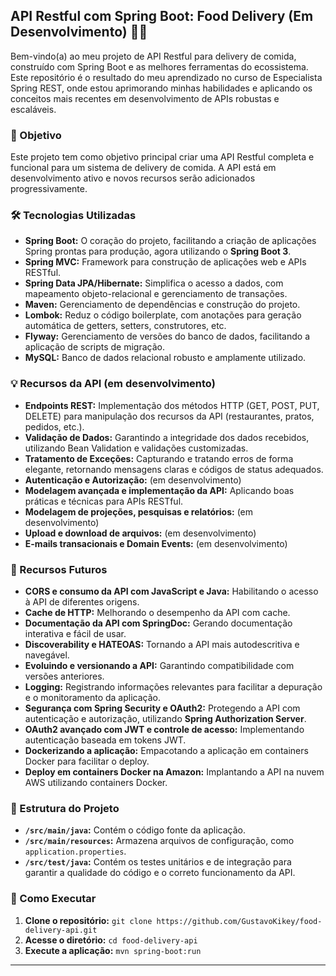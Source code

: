 ## API Restful com Spring Boot: Food Delivery (Em Desenvolvimento) 🍔🛵

Bem-vindo(a) ao meu projeto de API Restful para delivery de comida, construído com Spring Boot e as melhores ferramentas do ecossistema. Este repositório é o resultado do meu aprendizado no curso de Especialista Spring REST, onde estou aprimorando minhas habilidades e aplicando os conceitos mais recentes em desenvolvimento de APIs robustas e escaláveis.

### 🎯 Objetivo

Este projeto tem como objetivo principal criar uma API Restful completa e funcional para um sistema de delivery de comida. A API está em desenvolvimento ativo e novos recursos serão adicionados progressivamente.

### 🛠️ Tecnologias Utilizadas

* **Spring Boot:** O coração do projeto, facilitando a criação de aplicações Spring prontas para produção, agora utilizando o **Spring Boot 3**.
* **Spring MVC:** Framework para construção de aplicações web e APIs RESTful.
* **Spring Data JPA/Hibernate:** Simplifica o acesso a dados, com mapeamento objeto-relacional e gerenciamento de transações.
* **Maven:** Gerenciamento de dependências e construção do projeto.
* **Lombok:** Reduz o código boilerplate, com anotações para geração automática de getters, setters, construtores, etc.
* **Flyway:** Gerenciamento de versões do banco de dados, facilitando a aplicação de scripts de migração.
* **MySQL:** Banco de dados relacional robusto e amplamente utilizado.

### 💡 Recursos da API (em desenvolvimento)

* **Endpoints REST:** Implementação dos métodos HTTP (GET, POST, PUT, DELETE) para manipulação dos recursos da API (restaurantes, pratos, pedidos, etc.).
* **Validação de Dados:** Garantindo a integridade dos dados recebidos, utilizando Bean Validation e validações customizadas.
* **Tratamento de Exceções:** Capturando e tratando erros de forma elegante, retornando mensagens claras e códigos de status adequados.
* **Autenticação e Autorização:** (em desenvolvimento)
* **Modelagem avançada e implementação da API:** Aplicando boas práticas e técnicas para APIs RESTful.
* **Modelagem de projeções, pesquisas e relatórios:** (em desenvolvimento)
* **Upload e download de arquivos:** (em desenvolvimento)
* **E-mails transacionais e Domain Events:** (em desenvolvimento)

### 🚀 Recursos Futuros

* **CORS e consumo da API com JavaScript e Java:** Habilitando o acesso à API de diferentes origens.
* **Cache de HTTP:** Melhorando o desempenho da API com cache.
* **Documentação da API com SpringDoc:** Gerando documentação interativa e fácil de usar.
* **Discoverability e HATEOAS:** Tornando a API mais autodescritiva e navegável.
* **Evoluindo e versionando a API:** Garantindo compatibilidade com versões anteriores.
* **Logging:** Registrando informações relevantes para facilitar a depuração e o monitoramento da aplicação.
* **Segurança com Spring Security e OAuth2:** Protegendo a API com autenticação e autorização, utilizando **Spring Authorization Server**.
* **OAuth2 avançado com JWT e controle de acesso:** Implementando autenticação baseada em tokens JWT.
* **Dockerizando a aplicação:** Empacotando a aplicação em containers Docker para facilitar o deploy.
* **Deploy em containers Docker na Amazon:** Implantando a API na nuvem AWS utilizando containers Docker.

### 📂 Estrutura do Projeto

* **`/src/main/java`:** Contém o código fonte da aplicação.
* **`/src/main/resources`:** Armazena arquivos de configuração, como `application.properties`.
* **`/src/test/java`:** Contém os testes unitários e de integração para garantir a qualidade do código e o correto funcionamento da API.

### 🚀 Como Executar

1. **Clone o repositório:** `git clone https://github.com/GustavoKikey/food-delivery-api.git`
2. **Acesse o diretório:** `cd food-delivery-api`
3. **Execute a aplicação:** `mvn spring-boot:run`

---
